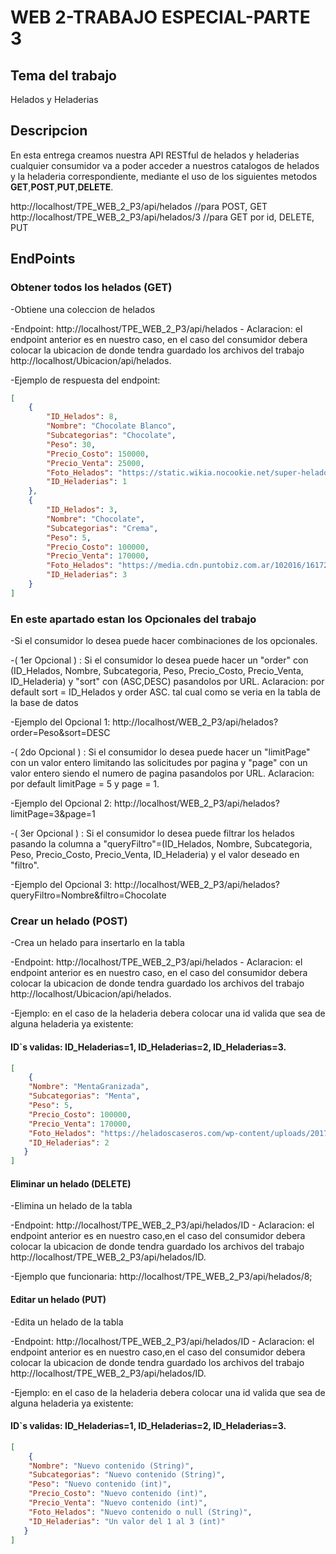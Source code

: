 # WEB 2-TRABAJO ESPECIAL-PARTE 3

## Tema del trabajo

Helados y Heladerias

## Descripcion

En esta entrega creamos nuestra API RESTful de helados y heladerias cualquier consumidor va a poder acceder a nuestros catalogos de helados y la heladeria correspondiente, mediante el uso de los siguientes metodos **GET**,**POST**,**PUT**,**DELETE**.

http://localhost/TPE_WEB_2_P3/api/helados //para POST, GET
http://localhost/TPE_WEB_2_P3/api/helados/3 //para GET por id, DELETE, PUT

## EndPoints

### Obtener todos los helados (GET)

-Obtiene una coleccion de helados

-Endpoint: http://localhost/TPE_WEB_2_P3/api/helados - Aclaracion: el endpoint anterior es en nuestro caso, en el caso del consumidor debera colocar la ubicacion de donde tendra guardado los archivos del trabajo http://localhost/Ubicacion/api/helados.

-Ejemplo de respuesta del endpoint:

```json
[
    {
        "ID_Helados": 8,
        "Nombre": "Chocolate Blanco",
        "Subcategorias": "Chocolate",
        "Peso": 30,
        "Precio_Costo": 150000,
        "Precio_Venta": 25000,
        "Foto_Helados": "https://static.wikia.nocookie.net/super-helados/images/7/79/Chocolate_blanco.jpg/revision/latest?cb=20211020193911&path-prefix=es",
        "ID_Heladerias": 1
    },
    {
        "ID_Helados": 3,
        "Nombre": "Chocolate",
        "Subcategorias": "Crema",
        "Peso": 5,
        "Precio_Costo": 100000,
        "Precio_Venta": 170000,
        "Foto_Helados": "https://media.cdn.puntobiz.com.ar/102016/1617293962194.jpg?cw=1200&ch=740",
        "ID_Heladerias": 3
    }
]        
```
### En este apartado estan los Opcionales del trabajo

-Si el consumidor lo desea puede hacer combinaciones de los opcionales.

-( 1er Opcional ) : Si el consumidor lo desea puede hacer un "order" con (ID_Helados, Nombre, Subcategoria, Peso, Precio_Costo, Precio_Venta, ID_Heladeria) y "sort" con (ASC,DESC) pasandolos por URL.
    Aclaracion: por default sort = ID_Helados y order ASC. tal cual como se veria en la tabla de la base de datos

-Ejemplo del Opcional 1: http://localhost/WEB_2_P3/api/helados?order=Peso&sort=DESC

-( 2do Opcional ) : Si el consumidor lo desea puede hacer un "limitPage" con un valor entero limitando las solicitudes por pagina y "page" con un valor entero siendo el numero de pagina pasandolos por URL.
    Aclaracion: por default limitPage = 5 y page = 1.

-Ejemplo del Opcional 2: http://localhost/WEB_2_P3/api/helados?limitPage=3&page=1

-( 3er Opcional ) : Si el consumidor lo desea puede filtrar los helados pasando la columna a "queryFiltro"=(ID_Helados, Nombre, Subcategoria, Peso, Precio_Costo, Precio_Venta, ID_Heladeria) y el valor deseado en "filtro".

-Ejemplo del Opcional 3: http://localhost/WEB_2_P3/api/helados?queryFiltro=Nombre&filtro=Chocolate

### Crear un helado (POST)

-Crea un helado para insertarlo en la tabla

-Endpoint: http://localhost/TPE_WEB_2_P3/api/helados - Aclaracion: el endpoint anterior es en nuestro caso, en el caso del consumidor debera colocar la ubicacion de donde tendra guardado los archivos del trabajo http://localhost/Ubicacion/api/helados.

-Ejemplo: en el caso de la heladeria debera colocar una id valida que sea de alguna heladeria ya existente:

#### ID`s validas: ID_Heladerias=1, ID_Heladerias=2, ID_Heladerias=3.

```json
[
    {
    "Nombre": "MentaGranizada",
    "Subcategorias": "Menta",
    "Peso": 5,
    "Precio_Costo": 100000,
    "Precio_Venta": 170000,
    "Foto_Helados": "https://heladoscaseros.com/wp-content/uploads/2017/09/helado-vainilla-casero.jpg",
    "ID_Heladerias": 2
   }
]
```
#### Eliminar un helado (DELETE)

-Elimina un helado de la tabla

-Endpoint: http://localhost/TPE_WEB_2_P3/api/helados/ID - Aclaracion: el endpoint anterior es en nuestro caso,en el caso del consumidor debera colocar la ubicacion de donde tendra guardado los archivos del trabajo http://localhost/TPE_WEB_2_P3/api/helados/ID.

-Ejemplo que funcionaria: http://localhost/TPE_WEB_2_P3/api/helados/8;

#### Editar un helado (PUT)

-Edita un helado de la tabla

-Endpoint: http://localhost/TPE_WEB_2_P3/api/helados/ID - Aclaracion: el endpoint anterior es en nuestro caso,en el caso del consumidor debera colocar la ubicacion de donde tendra guardado los archivos del trabajo http://localhost/TPE_WEB_2_P3/api/helados/ID.

-Ejemplo: en el caso de la heladeria debera colocar una id valida que sea de alguna heladeria ya existente:

#### ID`s validas: ID_Heladerias=1, ID_Heladerias=2, ID_Heladerias=3.

```json
[
    {
    "Nombre": "Nuevo contenido (String)",
    "Subcategorias": "Nuevo contenido (String)",
    "Peso": "Nuevo contenido (int)",
    "Precio_Costo": "Nuevo contenido (int)",
    "Precio_Venta": "Nuevo contenido (int)",
    "Foto_Helados": "Nuevo contenido o null (String)",
    "ID_Heladerias": "Un valor del 1 al 3 (int)"
   }
]
```